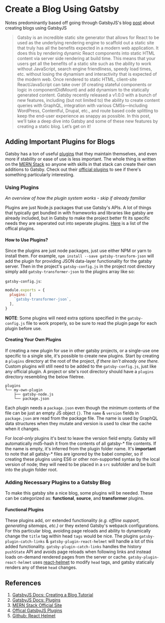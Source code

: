 # Create a Blog Using Gatsby
Notes predominantly based off going through GatsbyJS's blog [post][1] about creating blogs using GatsbyJS

> Gatsby is an incredible static site generator that allows for React to be used as the underlying rendering engine to scaffold out a static site that truly has all the benefits expected in a modern web application. It does this by rendering dynamic React components into static HTML content via server side rendering at build time. This means that your users get all the benefits of a static site such as the ability to work without JavaScript, search engine friendliness, speedy load times, etc. without losing the dynamism and interactivity that is expected of the modern web. Once rendered to static HTML, client-site React/JavaScript can take over (if creating stateful components or logic in componentDidMount) and add dynamism to the statically generated content. Gatsby recently released a v1.0.0 with a bunch of new features, including (but not limited to) the ability to create content queries with GraphQL, integration with various CMSs—including WordPress, Contentful, Drupal, etc., and route based code splitting to keep the end-user experience as snappy as possible. In this post, we’ll take a deep dive into Gatsby and some of these new features by creating a static blog. Let’s get on it!

## Adding Important Plugins for Blogs

Gatsby has a ton of useful [plugins][2] that they maintain themselves, and even more if stability or ease of use is less important. The whole thing is written on the [MERN Stack][3] so anyone with skills in that stack can create their own additions to Gatsby. Check out their [official plugins][4] to see if there's something particularly interesting.

### Using Plugins
*An overview of how the plugin system works - skip if already familiar*

Plugins are just Node.js packages that use Gatsby's APIs. A lot of things that typically get bundled in with frameworks and libraries like gatsby are already included, but in Gatsby to make the project better fit its specific needs they are seperated out into seperate plugins. [Here][4] is a list of the offical plugins.

#### How to Use Plugins?

Since the plugins are just node packages, just use either NPM or yarn to install them. For example, `npm install --save gatsby-transform-json` will add the plugin for providing JSON data-layer functionality for the gatsby server. Then in the project's `gatsby-config.js` in the project root directory simply add `gatsby-transformer-json` to the plugins array like so:

`gatsby-config.js`:
```js
module.exports = {
  plugins: [
    `gatsby-transformer-json`,
  ],
}
```

**NOTE**: Some plugins will need extra options specified in the `gatsby-config.js` file to work properly, so be sure to read the plugin page for each plugin before use.

#### Creating Your Own Plugins

If creating a new plugin for use in other gatsby projects, or a single-use one specific to a single site, it's possible to create new plugins. Start by creating a `plugins` directory at the root of the project, *if there isn't already one there.* Custom plugins will still need to be added to the `gatsby-config.js`, just like any official plugin. A project or site's root directory should have a `plugins` directory resembling the below filetree.

```
plugins
└── my-own-plugin
    ├── gatsby-node.js
    └── package.json
```

Each plugin needs a `package.json` even though the minimum contents of the file can be just an empty JS object `{}`. The `name` & `version` fields in `package.json` are read from the package file. The name is used by GraphQL data structures when they mutate and version is used to clear the cache when it changes.

For *local-only* plugins it's best to leave the version field empty. Gatsby will automatically md5-hash it from the contents of all gatsby-\* file contents. If the name is empty, it's inferred from the plugin folder name. It's **important** to note that all gatsby-\* files are ignored by the babel compiler, so if creating these plugins using ES6 or other non-supported syntax by the local version of node; they will need to be placed in a `src` subfolder and be built into the plugin folder root.

### Adding Necessary Plugins to a Gatsby Blog

To make this gatsby site a nice blog, some plugins will be needed. These can be categorized as: **functional**, **source**, and **transformer** plugins.

#### Functional Plugins

These plugins add, orr extended functionality *(e.g. offline support, generating sitemaps, etc.)* or they extend Gatsby's webpack configurations. For this particular blog, avoiding page reloads and ability to dynamically change the `title` tag within head `tags` would be nice. The plugins `gatsby-plugin-catch-links` & `gatsby-plugin-react-helmet` will handle a lot of this added functionality. `gatsby-plugin-catch-links` handles the history `pushState` API and avoids page reloads when following links and instead loads on-demand rendered pages from the server or cache. `gatsby-plugin-react-helmet` uses [react-helmet][5] to modify `head` tags, and gatsby statically renders any of these `head` changes.




## References
[1]: https://www.gatsbyjs.org/blog/2017-07-19-creating-a-blog-with-gatsby/ "GatsbyJS Docs: Creating a Blog Tutorial"
[2]: https://www.gatsbyjs.org/docs/plugins/ "GatsbyJS Docs: Plugins"
[3]: http://mern.io/ "MERN Stack Official Site"
[4]: https://www.gatsbyjs.org/docs/plugins/#official-plugins "Offical GatsbyJS Plugins"
[5]: https://github.com/nfl/react-helmet "Github: React Helmet"

1. [GatsbyJS Docs: Creating a Blog Tutorial][1]
2. [GatsbyJS Docs: Plugins][2]
3. [MERN Stack Official Site][3]
4. [Offical GatsbyJS Plugins][4]
5. [Github: React Helmet][5]
